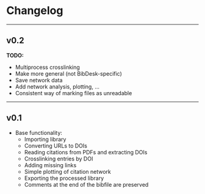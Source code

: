 # Changelog

---

## v0.2

**TODO:**
* Multiprocess crosslinking
* Make more general (not BibDesk-specific)
* Save network data
* Add network analysis, plotting, ...
* Consistent way of marking files as unreadable

---

## v0.1
* Base functionality:
	* Importing library
	* Converting URLs to DOIs
	* Reading citations from PDFs and extracting DOIs
	* Crosslinking entries by DOI
	* Adding missing links
	* Simple plotting of citation network
	* Exporting the processed library
	* Comments at the end of the bibfile are preserved
